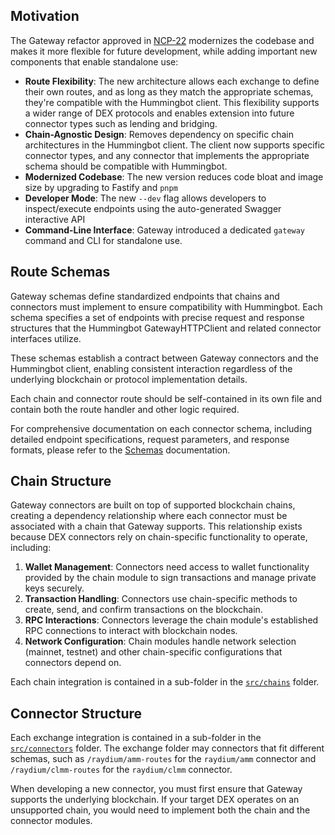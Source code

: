 ## Motivation

The Gateway refactor approved in [NCP-22](https://snapshot.box/#/s:hbot-ncp.eth/proposal/0x5cc3540ee219787d5c842bc1ccdb11aab46203bb7f0be658b6b40858501a8e4c) modernizes the codebase and makes it more flexible for future development, while adding important new components that enable standalone use:

* **Route Flexibility**: The new architecture allows each exchange to define their own routes, and as long as they match the appropriate schemas, they're compatible with the Hummingbot client. This flexibility supports a wider range of DEX protocols and enables extension into future connector types such as lending and bridging.
* **Chain-Agnostic Design**: Removes dependency on specific chain architectures in the Hummingbot client. The client now supports specific connector types, and any connector that implements the appropriate schema should be compatible with Hummingbot.
* **Modernized Codebase**: The new version reduces code bloat and image size by upgrading to Fastify and `pnpm`
* **Developer Mode**: The new `--dev` flag allows developers to inspect/execute endpoints using the auto-generated Swagger interactive API
* **Command-Line Interface**: Gateway introduced a dedicated `gateway` command and CLI for standalone use.

## Route Schemas

Gateway schemas define standardized endpoints that chains and connectors must implement to ensure compatibility with Hummingbot. Each schema specifies a set of endpoints with precise request and response structures that the Hummingbot GatewayHTTPClient and related connector interfaces utilize.

These schemas establish a contract between Gateway connectors and the Hummingbot client, enabling consistent interaction regardless of the underlying blockchain or protocol implementation details.

Each chain and connector route should be self-contained in its own file and contain both the route handler and other logic required.

For comprehensive documentation on each connector schema, including detailed endpoint specifications, request parameters, and response formats, please refer to the [Schemas](../schemas.md) documentation.

## Chain Structure

Gateway connectors are built on top of supported blockchain chains, creating a dependency relationship where each connector must be associated with a chain that Gateway supports. This relationship exists because DEX connectors rely on chain-specific functionality to operate, including:

1. **Wallet Management**: Connectors need access to wallet functionality provided by the chain module to sign transactions and manage private keys securely.
2. **Transaction Handling**: Connectors use chain-specific methods to create, send, and confirm transactions on the blockchain.
3. **RPC Interactions**: Connectors leverage the chain module's established RPC connections to interact with blockchain nodes.
4. **Network Configuration**: Chain modules handle network selection (mainnet, testnet) and other chain-specific configurations that connectors depend on.

Each chain integration is contained in a sub-folder in the [`src/chains`](https://github.com/hummingbot/gateway/tree/core-2.5/src/connectors) folder. 

## Connector Structure

Each exchange integration is contained in a sub-folder in the [`src/connectors`](https://github.com/hummingbot/gateway/tree/core-2.5/src/connectors) folder. The exchange folder may connectors that fit different schemas, such as `/raydium/amm-routes` for the `raydium/amm` connector and `/raydium/clmm-routes` for the `raydium/clmm` connector.

When developing a new connector, you must first ensure that Gateway supports the underlying blockchain. If your target DEX operates on an unsupported chain, you would need to implement both the chain and the connector modules.
